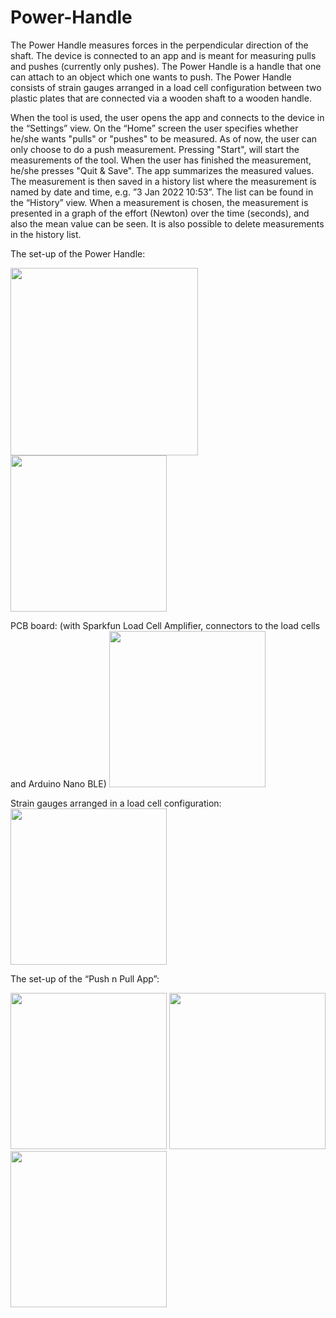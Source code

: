 # Power-Handle
The Power Handle measures forces in the perpendicular direction of the shaft. 
The device is connected to an app and is meant for measuring pulls and pushes (currently only pushes).
The Power Handle is a handle that one can attach to an object which one wants to push. 
The Power Handle consists of strain gauges arranged in a load cell configuration between two plastic plates that are connected via a wooden shaft to a wooden handle.

When the tool is used, the user opens the app and connects to the device in the “Settings” view. 
On the “Home” screen the user specifies whether he/she wants "pulls" or "pushes" to be measured. As of now, the user can only choose to do a push measurement. 
Pressing "Start", will start the measurements of the tool. When the user has finished the measurement, he/she presses "Quit & Save". 
The app summarizes the measured values. The measurement is then saved in a history list where the measurement is named by date and time, e.g. ”3 Jan 2022 10:53”. 
The list can be found in the “History” view. 
When a measurement is chosen, the measurement is presented in a graph of the effort (Newton) over the time (seconds), and also the mean value can be seen. 
It is also possible to delete measurements in the history list. 

The set-up of the Power Handle: 

<img src="https://user-images.githubusercontent.com/97241022/148410238-9c582845-959c-483b-aea6-386b4eb30203.png" width="300" /> <img src="https://user-images.githubusercontent.com/97241022/148410680-423caf23-0b3f-4ac4-888a-2308b4302854.png" width="250" />



PCB board: (with Sparkfun Load Cell Amplifier, connectors to the load cells and Arduino Nano BLE) 
<img src="https://user-images.githubusercontent.com/97241022/148410987-99d236c8-71f9-40a0-a14f-76727e5429d0.png" width="250" />

Strain gauges arranged in a load cell configuration: 
<img src="https://user-images.githubusercontent.com/97241022/148411713-71caef38-f084-4d7e-9215-a1c2d499cead.png" width="250" />

The set-up of the “Push n Pull App”: 

<img src="https://user-images.githubusercontent.com/97241022/148411969-7020aa7b-69cb-45c5-b4df-0515569ce700.png" width="250" /> <img src="https://user-images.githubusercontent.com/97241022/148412338-be3bd17d-9437-4952-8d6f-962569234036.png" width="250" /> <img src="https://user-images.githubusercontent.com/97241022/148412325-d674ac51-6937-409c-a0b3-8479b9112ac6.png" width="250" />
